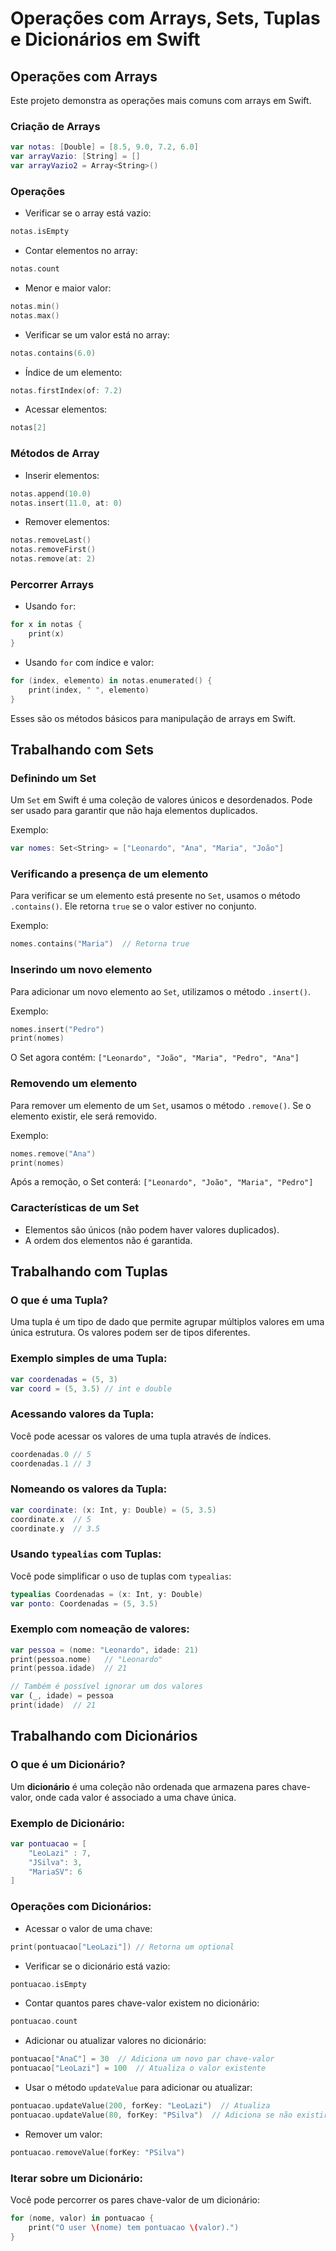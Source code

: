 
# Operações com Arrays, Sets, Tuplas e Dicionários em Swift

## Operações com Arrays

Este projeto demonstra as operações mais comuns com arrays em Swift.

### Criação de Arrays

```swift
var notas: [Double] = [8.5, 9.0, 7.2, 6.0]
var arrayVazio: [String] = []
var arrayVazio2 = Array<String>()
```

### Operações

- Verificar se o array está vazio:
```swift
notas.isEmpty
```

- Contar elementos no array:
```swift
notas.count
```

- Menor e maior valor:
```swift
notas.min()
notas.max()
```

- Verificar se um valor está no array:
```swift
notas.contains(6.0)
```

- Índice de um elemento:
```swift
notas.firstIndex(of: 7.2)
```

- Acessar elementos:
```swift
notas[2]
```

### Métodos de Array

- Inserir elementos:
```swift
notas.append(10.0)
notas.insert(11.0, at: 0)
```

- Remover elementos:
```swift
notas.removeLast()
notas.removeFirst()
notas.remove(at: 2)
```

### Percorrer Arrays

- Usando `for`:
```swift
for x in notas {
    print(x)
}
```

- Usando `for` com índice e valor:
```swift
for (index, elemento) in notas.enumerated() {
    print(index, " ", elemento)
}
```

Esses são os métodos básicos para manipulação de arrays em Swift.

## Trabalhando com Sets

### Definindo um Set
Um `Set` em Swift é uma coleção de valores únicos e desordenados. Pode ser usado para garantir que não haja elementos duplicados.

Exemplo:
```swift
var nomes: Set<String> = ["Leonardo", "Ana", "Maria", "João"]
```

### Verificando a presença de um elemento
Para verificar se um elemento está presente no `Set`, usamos o método `.contains()`. Ele retorna `true` se o valor estiver no conjunto.

Exemplo:
```swift
nomes.contains("Maria")  // Retorna true
```

### Inserindo um novo elemento
Para adicionar um novo elemento ao `Set`, utilizamos o método `.insert()`.

Exemplo:
```swift
nomes.insert("Pedro")
print(nomes)
```
O Set agora contém: `["Leonardo", "João", "Maria", "Pedro", "Ana"]`

### Removendo um elemento
Para remover um elemento de um `Set`, usamos o método `.remove()`. Se o elemento existir, ele será removido.

Exemplo:
```swift
nomes.remove("Ana")
print(nomes)
```
Após a remoção, o Set conterá: `["Leonardo", "João", "Maria", "Pedro"]`

### Características de um Set
- Elementos são únicos (não podem haver valores duplicados).
- A ordem dos elementos não é garantida.

## Trabalhando com Tuplas

### O que é uma Tupla?
Uma tupla é um tipo de dado que permite agrupar múltiplos valores em uma única estrutura. Os valores podem ser de tipos diferentes.

### Exemplo simples de uma Tupla:
```swift
var coordenadas = (5, 3)
var coord = (5, 3.5) // int e double
```

### Acessando valores da Tupla:
Você pode acessar os valores de uma tupla através de índices.
```swift
coordenadas.0 // 5
coordenadas.1 // 3
```

### Nomeando os valores da Tupla:
```swift
var coordinate: (x: Int, y: Double) = (5, 3.5)
coordinate.x  // 5
coordinate.y  // 3.5
```

### Usando `typealias` com Tuplas:
Você pode simplificar o uso de tuplas com `typealias`:
```swift
typealias Coordenadas = (x: Int, y: Double)
var ponto: Coordenadas = (5, 3.5)
```

### Exemplo com nomeação de valores:
```swift
var pessoa = (nome: "Leonardo", idade: 21)
print(pessoa.nome)   // "Leonardo"
print(pessoa.idade)  // 21

// Também é possível ignorar um dos valores
var (_, idade) = pessoa
print(idade)  // 21
```

## Trabalhando com Dicionários

### O que é um Dicionário?
Um **dicionário** é uma coleção não ordenada que armazena pares chave-valor, onde cada valor é associado a uma chave única.

### Exemplo de Dicionário:

```swift
var pontuacao = [
    "LeoLazi" : 7,
    "JSilva": 3,
    "MariaSV": 6
]
```

### Operações com Dicionários:

- Acessar o valor de uma chave:
```swift
print(pontuacao["LeoLazi"]) // Retorna um optional
```

- Verificar se o dicionário está vazio:
```swift
pontuacao.isEmpty
```

- Contar quantos pares chave-valor existem no dicionário:
```swift
pontuacao.count
```

- Adicionar ou atualizar valores no dicionário:
```swift
pontuacao["AnaC"] = 30  // Adiciona um novo par chave-valor
pontuacao["LeoLazi"] = 100  // Atualiza o valor existente
```

- Usar o método `updateValue` para adicionar ou atualizar:
```swift
pontuacao.updateValue(200, forKey: "LeoLazi")  // Atualiza
pontuacao.updateValue(80, forKey: "PSilva")  // Adiciona se não existir
```

- Remover um valor:
```swift
pontuacao.removeValue(forKey: "PSilva")
```

### Iterar sobre um Dicionário:

Você pode percorrer os pares chave-valor de um dicionário:

```swift
for (nome, valor) in pontuacao {
    print("O user \(nome) tem pontuacao \(valor).")
}
```

